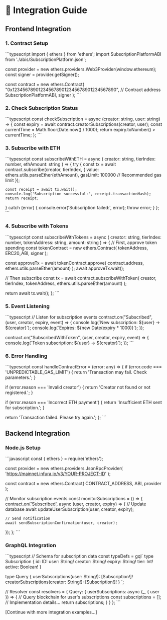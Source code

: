 # 🔧 Integration Guide

## Frontend Integration

### 1. Contract Setup
\```typescript
import { ethers } from 'ethers';
import SubscriptionPlatformABI from './abis/SubscriptionPlatform.json';

const provider = new ethers.providers.Web3Provider(window.ethereum);
const signer = provider.getSigner();

const contract = new ethers.Contract(
  "0x1234567890123456789012345678901234567890", // Contract address
  SubscriptionPlatformABI,
  signer
);
\```

### 2. Check Subscription Status
\```typescript
const checkSubscription = async (creator: string, user: string) => {
  const expiry = await contract.creatorSubscriptions(creator, user);
  const currentTime = Math.floor(Date.now() / 1000);
  return expiry.toNumber() > currentTime;
};
\```

### 3. Subscribe with ETH
\```typescript
const subscribeWithETH = async (
  creator: string, 
  tierIndex: number, 
  ethAmount: string
) => {
  try {
    const tx = await contract.subscribe(creator, tierIndex, {
      value: ethers.utils.parseEther(ethAmount),
      gasLimit: 100000 // Recommended gas limit
    });
    
    const receipt = await tx.wait();
    console.log('Subscription successful:', receipt.transactionHash);
    return receipt;
  } catch (error) {
    console.error('Subscription failed:', error);
    throw error;
  }
};
\```

### 4. Subscribe with Tokens
\```typescript
const subscribeWithTokens = async (
  creator: string,
  tierIndex: number,
  tokenAddress: string,
  amount: string
) => {
  // First, approve token spending
  const tokenContract = new ethers.Contract(
    tokenAddress,
    ERC20_ABI,
    signer
  );
  
  const approveTx = await tokenContract.approve(
    contract.address,
    ethers.utils.parseEther(amount)
  );
  await approveTx.wait();
  
  // Then subscribe
  const tx = await contract.subscribeWithToken(
    creator,
    tierIndex,
    tokenAddress,
    ethers.utils.parseEther(amount)
  );
  
  return await tx.wait();
};
\```

### 5. Event Listening
\```typescript
// Listen for subscription events
contract.on("Subscribed", (user, creator, expiry, event) => {
  console.log(\`New subscription: \${user} -> \${creator}\`);
  console.log(\`Expires: \${new Date(expiry * 1000)}\`);
});

contract.on("SubscribedWithToken", (user, creator, expiry, event) => {
  console.log(\`Token subscription: \${user} -> \${creator}\`);
});
\```

### 6. Error Handling
\```typescript
const handleContractError = (error: any) => {
  if (error.code === 'UNPREDICTABLE_GAS_LIMIT') {
    return 'Transaction may fail. Check parameters.';
  }
  
  if (error.reason === 'Invalid creator') {
    return 'Creator not found or not registered.';
  }
  
  if (error.reason === 'Incorrect ETH payment') {
    return 'Insufficient ETH sent for subscription.';
  }
  
  return 'Transaction failed. Please try again.';
};
\```

## Backend Integration

### Node.js Setup
\```javascript
const { ethers } = require('ethers');

const provider = new ethers.providers.JsonRpcProvider(
  'https://mainnet.infura.io/v3/YOUR-PROJECT-ID'
);

const contract = new ethers.Contract(
  CONTRACT_ADDRESS,
  ABI,
  provider
);

// Monitor subscription events
const monitorSubscriptions = () => {
  contract.on('Subscribed', async (user, creator, expiry) => {
    // Update database
    await updateUserSubscription(user, creator, expiry);
    
    // Send notification
    await sendSubscriptionConfirmation(user, creator);
  });
};
\```

### GraphQL Integration
\```typescript
// Schema for subscription data
const typeDefs = gql\`
  type Subscription {
    id: ID!
    user: String!
    creator: String!
    expiry: String!
    tier: Int!
    active: Boolean!
  }
  
  type Query {
    userSubscriptions(user: String!): [Subscription!]!
    creatorSubscriptions(creator: String!): [Subscription!]!
  }
\`;

// Resolver
const resolvers = {
  Query: {
    userSubscriptions: async (_, { user }) => {
      // Query blockchain for user's subscriptions
      const subscriptions = [];
      // Implementation details...
      return subscriptions;
    }
  }
};
\```

[Continue with more integration examples...]